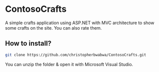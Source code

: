 # ContosoCrafts

A simple crafts application using ASP.NET with MVC architecture to show some crafts on the site.
You can also rate them.

## How to install?
```bash
git clone https://github.com/christopherbwabwa/ContosoCrafts.git
```
You can unzip the folder & open it with Microsoft Visual Studio.
